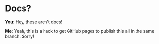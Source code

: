 # Docs?

**You**: Hey, these aren't docs!

**Me**: Yeah, this is a hack to get GitHub pages to publish this all in the same
branch. Sorry!
